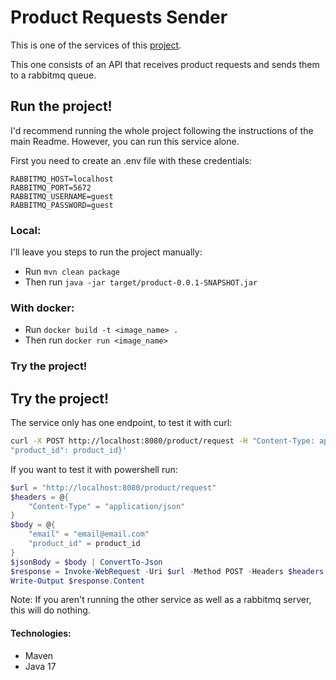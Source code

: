 # Product Requests Sender

This is one of the services of this [project](https://github.com/vrcalomino/product-queue).

This one consists of an API that receives product requests and sends them to a rabbitmq queue.

## Run the project!

I'd recommend running the whole project following the instructions of the main Readme.
However, you can run this service alone.

First you need to create an .env file with these credentials:

```.dotenv
RABBITMQ_HOST=localhost
RABBITMQ_PORT=5672
RABBITMQ_USERNAME=guest
RABBITMQ_PASSWORD=guest
```

### Local:

I'll leave you steps to run the project manually:

- Run `mvn clean package`
- Then run `java -jar target/product-0.0.1-SNAPSHOT.jar`

### With docker:

- Run `docker build -t <image_name> .`
- Then run `docker run <image_name>`

### Try the project!

## Try the project!

The service only has one endpoint, to test it with curl:
```bash
curl -X POST http://localhost:8080/product/request -H "Content-Type: application/json" -d '{"email":"your_email", 
"product_id": product_id}'
```
If you want to test it with powershell run:
```powershell
$url = "http://localhost:8080/product/request"
$headers = @{
    "Content-Type" = "application/json"
}
$body = @{
    "email" = "email@email.com"
    "product_id" = product_id
}
$jsonBody = $body | ConvertTo-Json
$response = Invoke-WebRequest -Uri $url -Method POST -Headers $headers -Body $jsonBody -ErrorAction Stop
Write-Output $response.Content
```
Note: If you aren't running the other service as well as a rabbitmq server, this will do nothing.

#### Technologies:

- Maven
- Java 17